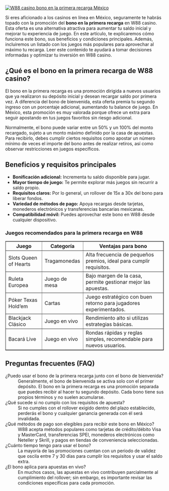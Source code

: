 [![W88 casino bono en la primera recarga México](https://123-caf.pages.dev/gitsignup.png)](https://vrmoo.ru/Bt82HjjY)

<p>Si eres aficionado a los casinos en línea en México, seguramente te habrás topado con la promoción del <strong>bono en la primera recarga</strong> en W88 casino. Esta oferta es una alternativa atractiva para aumentar tu saldo inicial y mejorar tu experiencia de juego. En este artículo, te explicaremos cómo funciona este bono, sus beneficios y condiciones principales. Además, incluiremos un listado con los juegos más populares para aprovechar al máximo tu recarga. Leer este contenido te ayudará a tomar decisiones informadas y optimizar tu inversión en W88 casino.</p>  <h2>¿Qué es el bono en la primera recarga de W88 casino?</h2> <p>El bono en la primera recarga es una promoción dirigida a nuevos usuarios que ya realizaron su depósito inicial y desean recargar saldo por primera vez. A diferencia del bono de bienvenida, esta oferta premia tu segundo ingreso con un porcentaje adicional, aumentando tu balance de juego. En México, esta promoción es muy valorada porque ofrece un extra para seguir apostando en tus juegos favoritos sin riesgo adicional.</p> <p>Normalmente, el bono puede variar entre un 50% y un 100% del monto recargado, sujeto a un monto máximo definido por la casa de apuestas. Para recibirlo, debes cumplir ciertos requisitos como apostar un número mínimo de veces el importe del bono antes de realizar retiros, así como observar restricciones en juegos específicos.</p>  <h2>Beneficios y requisitos principales</h2> <ul>   <li><strong>Bonificación adicional:</strong> Incrementa tu saldo disponible para jugar.</li>   <li><strong>Mayor tiempo de juego:</strong> Te permite explorar más juegos sin recurrir a saldo propio.</li>   <li><strong>Requisitos claros:</strong> Por lo general, un rollover de 15x a 30x del bono para liberar fondos.</li>   <li><strong>Variedad de métodos de pago:</strong> Apoya recargas desde tarjetas, monederos electrónicos y transferencias bancarias mexicanas.</li>   <li><strong>Compatibilidad móvil:</strong> Puedes aprovechar este bono en W88 desde cualquier dispositivo.</li> </ul>  <h3>Juegos recomendados para la primera recarga en W88</h3> <table border="1" cellpadding="5" cellspacing="0">   <thead>     <tr>       <th>Juego</th>       <th>Categoría</th>       <th>Ventajas para bono</th>     </tr>   </thead>   <tbody>     <tr>       <td>Slots Queen of Hearts</td>       <td>Tragamonedas</td>       <td>Alta frecuencia de pequeños premios, ideal para cumplir requisitos.</td>     </tr>     <tr>       <td>Ruleta Europea</td>       <td>Juego de mesa</td>       <td>Bajo margen de la casa, permite gestionar mejor las apuestas.</td>     </tr>     <tr>       <td>Póker Texas Hold’em</td>       <td>Cartas</td>       <td>Juego estratégico con buen retorno para jugadores experimentados.</td>     </tr>     <tr>       <td>Blackjack Clásico</td>       <td>Juego en vivo</td>       <td>Rendimiento alto si utilizas estrategias básicas.</td>     </tr>     <tr>       <td>Bacará Live</td>       <td>Juego en vivo</td>       <td>Rondas rápidas y reglas simples, recomendable para nuevos usuarios.</td>     </tr>   </tbody> </table>  <h2>Preguntas frecuentes (FAQ)</h2> <dl>   <dt>¿Puedo usar el bono de la primera recarga junto con el bono de bienvenida?</dt>   <dd>Generalmente, el bono de bienvenida se activa solo con el primer depósito. El bono en la primera recarga es una promoción separada que puedes recibir al hacer tu segundo depósito. Cada bono tiene sus propios términos y no suelen acumularse.</dd>    <dt>¿Qué sucede si no cumplo con los requisitos de apuesta?</dt>   <dd>Si no cumples con el rollover exigido dentro del plazo establecido, perderás el bono y cualquier ganancia generada con él será invalidada.</dd>    <dt>¿Qué métodos de pago son elegibles para recibir este bono en México?</dt>   <dd>W88 acepta métodos populares como tarjetas de crédito/débito Visa y MasterCard, transferencias SPEI, monederos electrónicos como Neteller y Skrill, y pagos en tiendas de conveniencia seleccionadas.</dd>    <dt>¿Cuánto tiempo tengo para usar el bono?</dt>   <dd>La mayoría de las promociones cuentan con un periodo de validez que oscila entre 7 y 30 días para cumplir los requisitos y usar el saldo extra.</dd>    <dt>¿El bono aplica para apuestas en vivo?</dt>   <dd>En muchos casos, las apuestas en vivo contribuyen parcialmente al cumplimiento del rollover; sin embargo, es importante revisar las condiciones específicas para cada promoción.</dd> </dl>